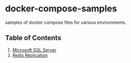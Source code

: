 # docker-compose-samples

samples of docker compose files for various environments.

## Table of Contents

1. [Microsoft SQL Server](/ms-sqlserver/)
2. [Redis Replication](/redis-replica/)
